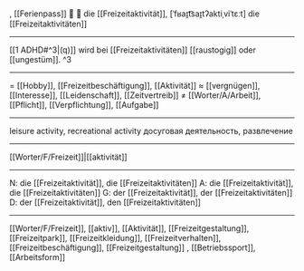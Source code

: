 , [[Ferienpass]]
🔴 🤸 die [[Freizeitaktivität]], [ˈfʁaɪ̯t͡saɪ̯tʔaktiˌviˈtɛːt]
die [[Freizeitaktivitäten]]

---
[[1 ADHD#^3|(q)]] wird bei [[Freizeitaktivitäten]] [[raustogig]] oder [[ungestüm]]. ^3

---
= [[Hobby]], [[Freizeitbeschäftigung]], [[Aktivität]]
≈ [[vergnügen]], [[Interesse]], [[Leidenschaft]], [[Zeitvertreib]]
≠ [[Worter/A/Arbeit]], [[Pflicht]], [[Verpflichtung]], [[Aufgabe]]

---
leisure activity, recreational activity
досуговая деятельность, развлечение

---
[[Worter/F/Freizeit]]|[[aktivität]]

---
N: die [[Freizeitaktivität]], die [[Freizeitaktivitäten]]
A: die [[Freizeitaktivität]], die [[Freizeitaktivitäten]]
G: der [[Freizeitaktivität]], der [[Freizeitaktivitäten]]
D: der [[Freizeitaktivität]], den [[Freizeitaktivitäten]]

---
[[Worter/F/Freizeit]], [[aktiv]], [[Aktivität]], [[Freizeitgestaltung]], [[Freizeitpark]], [[Freizeitkleidung]], [[Freizeitverhalten]], [[Freizeitbeschäftigung]], [[Freizeitgestaltung]]
, [[Betriebssport]], [[Arbeitsform]]